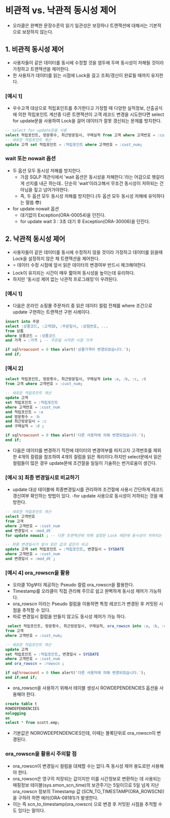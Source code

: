# 비관적 vs. 낙관적 동시성 제어
- 오라클은 완벽한 문장수준의 읽기 일관성은 보장하나 트랜잭션에 대해서는 기본적으로 보장하지 않는다.
## 1. 비관적 동시성 제어
- 사용자들이 같은 데이터를 동시에 수정할 것을 염두에 두며 동시성이 저해될 것이라 가정하고 트랜잭션을 제어한다.
- 한 사용자가 데이터를 읽는 시점에 Lock을 걸고 조회/갱신이 완료될 때까지 유지한다.
### [예시 1]
- 우수고객 대상으로 적립포인트를 추가한다고 가정할 때 다양한 실적정보, 산출공식에 의한 적립포인트 계산중 다른 트랜잭션이 고객 레코드 변경을 시도한다면 select for update문을 사용하여 Lock을 걸어 데이터가 잘못 갱신되는 문제를 방지한다.
```sql
-- select for update문을 사용
select 적립포인트, 방문횟수, 최근방문일시, 구매실적 from 고객 where 고객번호 = :cust_num for update nowait ;
-- 새로운 적립포인트 계산
update 고객 set 적립포인트 = :적립포인트 where 고객번호 = :cust_num;
```
### wait 또는 nowait 옵션
- 두 옵션 모두 동시성 저해를 방지한다.
  - 가끔 SQLP 객관식에서 'wait 옵션은 동시성을 저해한다.'라는 어감으로 헷갈리게 선지를 내곤 하는데.. 단순히 'wait'이라고해서 무조건 동시성이 저하되는 건 아님을 짚고 넘어가야한다.
  - 즉, 두 옵션 모두 동시성 저해를 방지한다.(두 옵션 모두 동시성 저해에 유익하다는 말씀 😎)
- for update nowait 옵션
  - 대기없이 Exception(ORA-00054)을 던진다.
  - for update wait 3 : 3초 대기 후 Exception(ORA-30006)을 던진다.
## 2. 낙관적 동시성 제어
- 사용자들이 같은 데이터를 동시에 수정하지 않을 것이라 가정하고 데이터를 읽을때 Lock을 설정하지 않은 채 트랜잭션을 제어한다.
- ⭐️ 데이터 수정 시점에 앞서 읽은 데이터의 변경여부 반드시 체크해야한다.
- Lock이 유지되는 시간이 매우 짧아져 동시성을 높이는데 유리하다.
- 하지만 '동시성 제어 없는 낙관적 프로그래밍'이 우려된다.
### [예시 1]
- 다음은 온라인 쇼핑몰 주문처리 중 읽은 데이터 컬럼 전체를 where 조건으로 update 구현하는 트랜잭션 구현 사례이다.
```sql
insert into 주문
select :상품코드, :고객ID, :주문일시, :상점번호, ...
from 상품
where 상품코드 = :상품코드
and 가격 = :가격 ; -- 주문을 시작한 시점 가격

if sql%rowcount = 0 then alert('상품가격이 변경되었습니다.');
end if;
```
### [예시 2]
```sql
select 적립포인트, 방문횟수, 최근방문일시, 구매실적 into :a, :b, :c, :d
from 고객 where 고객번호 = :cust_num;

-- 새로운 적립포인트 계산
update 고객
set 적립포인트 = :적립포인트
where 고객번호 = :cust_num
and 적립포인트 = :a
and 방문횟수 = :b
and 최근방문일시 = :c
and 구매실적 = :d ;

if sql%rowcount = 0 then alert('다른 사용자에 의해 변경되었습니다.');
end if;
```
- 다음은 데이터를 변경하기 직전에 데이터의 변경여부를 따지고자 고객번호를 제외한 4개의 컬럼을 참조하여 4개의 컬럼을 읽은 쿼리이다.하지만 select문에서 읽은 컬럼들이 많은 경우 update문에 조건절을 일일이 기술하는 번거로움이 생긴다.
### [예시 3] 최종 변경일시로 비교하기
- update 대상 테이블에 최종변경일시를 관리하여 조건절에 사용시 간단하게 레코드 갱신여부 확인하는 방법이 있다.
-for update 사용으로 동시성이 저하되는 것을 예방한다.
```sql
-- 새로운 적립포인트 계산
select 고객번호
from 고객
where 고객번호 = :cust_num
and 변경일시 = :mod_dt
for update nowait ; -- 다른 트랜젝션에 의해 설정된 Lock 때문에 동시성이 저하되는 것을 예방한다.

-- 최종 변경일시가 앞서 읽은 값과 같은지 비교
update 고객 set 적립포인트 = :적립포인트, 변경일시 = SYSDATE
where 고객번호 = :cust_num
and 변경일시 = :mod_dt ; 
```
### [예시 4] ora_rowscn을 활용
- 오라클 10g부터 제공하는 Pseudo 컬럼 ora_rowscn을 활용한다.
- Timestamp를 오라클이 직접 관리해 주므로 쉽고 완벽하게 동시성 제어가 가능하다.
- ora_rowscn 이라는 Pseudo 컬럼을 이용하면 특정 레코드가 변경된 후 커밋된 시점을 추적할 수 있다.
- 따로 변경일시 컬럼을 만들지 않고도 동시성 제어가 가능 하다.
```sql
 select 적립포인트, 방문횟수, 최근방문일시, 구매실적, ora_rowscn into :a, :b, :c, :d, :rowscn
from 고객
where 고객번호 = :cust_num;

-- 새로운 적립포인트 계산
update 고객
set 적립포인트 = :적립포인트, 변경일시 = SYSDATE
where 고객번호 = :cust_num
and ora_rowscn = :rowscn ;

if sql%rowcount = 0 then alert('다른 사용자에 의해 변경되었습니다.');
end if;end if;
```
- ora_rowscn을 사용하기 위해서 테이블 생성시 ROWDEPENDENCIES 옵션을 사용해야 한다.
```sql
create table t
ROWDEPENDENCIES
nologging
as
select * from scott.emp;
```
- 기본값은 NOROWDEPENDENCIES인데, 이때는 블록단위로 ora_rowscn이 변경된다. 
### ora_rowscn을 활용시 주의할 점
- ora_rowscn이 변경일시 컬럼을 대체할 수는 없다.즉 동시성 제어 용도로만 사용해야 한다.
- ora_rowscn은 영구히 저장되는 값이지만 이를 시간정보로 변환하는 데 사용되는 매핑정보 테이블(sys.smon_scn_time)의 보관주기는 5일이므로 5일 넘게 지난 ora_rowscn 정보의 Timestamp 값 (SCN_TO_TIMESTAMP(ORA_ROWSCN))을 구하려 하면 에러(ORA-08181)가 발생한다.
- 이는 즉 scn_to_timestamp(ora_rowscn) 으로 변경 후 커밋된 시점을 추적할 수도 있다는 말이다.